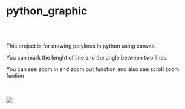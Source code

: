 # python_graphic
<br>
<br>
<p>This project is for drawing polylines in python using canvas.</p>
<p>You can mark the lenght of line and the angle between two lines.</p>
<p>You can see zoom in and zoom out function and also see scroll zoom funtion</p>
<br><br>
<img src="https://github.com/ericfried1204/python_graphic/assets/152775116/95410736-636d-4dd9-887e-bac2626e5493">

